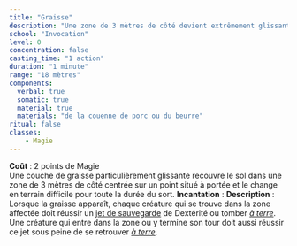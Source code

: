 ```yaml
---
title: "Graisse"
description: "Une zone de 3 mètres de côté devient extrêmement glissante."
school: "Invocation"
level: 0
concentration: false
casting_time: "1 action"
duration: "1 minute"
range: "18 mètres"
components:
  verbal: true
  somatic: true
  material: true
  materials: "de la couenne de porc ou du beurre"
ritual: false
classes:
    - Magie
---
```

**Coût** : 2 points de Magie    
Une couche de graisse particulièrement glissante recouvre le sol dans une zone de 3 mètres de côté centrée sur un point situé à portée et le change en terrain difficile pour toute la durée du sort.
**Incantation** : 
**Description** : Lorsque la graisse apparaît, chaque créature qui se trouve dans la zone affectée doit réussir un [jet de sauvegarde](/utiliser-les-caracteristiques/#jets-de-sauvegarde) de Dextérité ou tomber [_à terre_](/gerer-la-sante-du-personnage/#a-terre). Une créature qui entre dans la zone ou y termine son tour doit aussi réussir ce jet sous peine de se retrouver [_à terre_](/gerer-la-sante-du-personnage/#a-terre).
